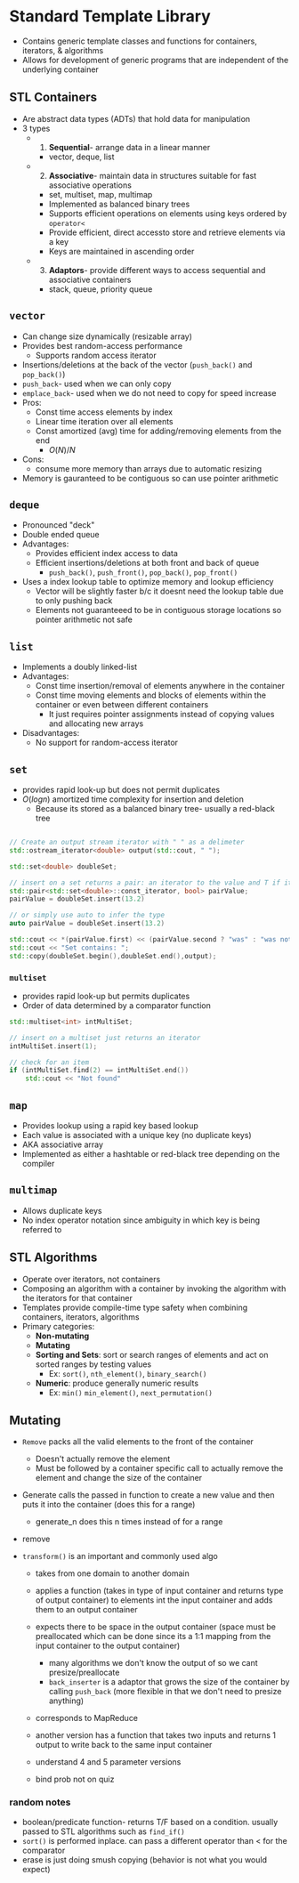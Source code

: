 # Standard Template Library
- Contains generic template classes and functions for containers, iterators, & algorithms
- Allows for development of generic programs that are independent of the underlying container 

## STL Containers
- Are abstract data types (ADTs) that hold data for manipulation
- 3 types
    - 1) **Sequential**- arrange data in a linear manner
        - vector, deque, list
    - 2) **Associative**- maintain data in structures suitable for fast associative operations
        - set, multiset, map, multimap
        - Implemented as balanced binary trees
        - Supports efficient operations on elements using keys ordered by `operator<`
        - Provide efficient, direct accessto store and retrieve elements via a key
        - Keys are maintained in ascending order
    - 3) **Adaptors**- provide different ways to access sequential and associative containers
        - stack, queue, priority queue
  
## `vector`
- Can change size dynamically (resizable array)
- Provides best random-access performance
    - Supports random access iterator
- Insertions/deletions at the back of the vector (`push_back()` and `pop_back()`)
- `push_back`- used when we can only copy
- `emplace_back`- used when we do not need to copy for speed increase
- Pros:
    - Const time access elements by index
    - Linear time iteration over all elements
    - Const amortized (avg) time for adding/removing elements from the end
        - $O(N)/N$
- Cons:
    - consume more memory than arrays due to automatic resizing
- Memory is gauranteed to be contiguous so can use pointer arithmetic

## `deque`
- Pronounced "deck"
- Double ended queue
- Advantages:
    - Provides efficient index access to data
    - Efficient insertions/deletions at both front and back of queue
        - `push_back()`, `push_front()`, `pop_back()`, `pop_front()`
- Uses a index lookup table to optimize memory and lookup efficiency 
    - Vector will be slightly faster b/c it doesnt need the lookup table due to only pushing back
    - Elements not guaranteeed to be in contiguous storage locations so pointer arithmetic not safe

## `list`
- Implements a doubly linked-list
- Advantages:
    - Const time insertion/removal of elements anywhere in the container
    - Const time moving elements and blocks of elements within the container or even between different containers
        - It just requires pointer assignments instead of copying values and allocating new arrays
- Disadvantages:
    - No support for random-access iterator

## `set`
- provides rapid look-up but does not permit duplicates
- $O(logn)$ amortized time complexity for insertion and deletion 
    - Because its stored as a balanced binary tree- usually a red-black tree

``` c++

// Create an output stream iterator with " " as a delimeter
std::ostream_iterator<double> output(std::cout, " ");

std::set<double> doubleSet;

// insert on a set returns a pair: an iterator to the value and T if it was inserted, F if it already existed
std::pair<std::set<double>::const_iterator, bool> pairValue;
pairValue = doubleSet.insert(13.2)

// or simply use auto to infer the type
auto pairValue = doubleSet.insert(13.2)

std::cout << *(pairValue.first) << (pairValue.second ? "was" : "was not") << "inserted" << std::endl;
std::cout << "Set contains: ";
std::copy(doubleSet.begin(),doubleSet.end(),output);
```

### `multiset`
- provides rapid look-up but permits duplicates
- Order of data determined by a comparator function

``` c++
std::multiset<int> intMultiSet;

// insert on a multiset just returns an iterator
intMultiSet.insert(1);

// check for an item
if (intMultiSet.find(2) == intMultiSet.end())
    std::cout << "Not found"
```

## `map`
- Provides lookup using a rapid key based lookup
- Each value is associated with a unique key (no duplicate keys)
- AKA associative array
- Implemented as either a hashtable or red-black tree depending on the compiler

## `multimap` 
- Allows duplicate keys
- No index operator notation since ambiguity in which key is being referred to


## STL Algorithms
- Operate over iterators, not containers
- Composing an algorithm with a container by invoking the algorithm with the iterators for that container
- Templates provide compile-time type safety when combining containers, iterators, algorithms
- Primary categories:
    - **Non-mutating**
    - **Mutating**
    - **Sorting and Sets**: sort or search ranges of elements and act on sorted ranges by testing values
        - Ex: `sort()`, `nth_element()`, `binary_search()`
    - **Numeric**: produce generally numeric results
        - Ex: `min()` `min_element()`, `next_permutation()`

## Mutating
- `Remove` packs all the valid elements to the front of the container
    - Doesn't actually remove the element
    - Must be followed by a container specific call to actually remove the element and change the size of the container
- Generate calls the passed in function to create a new value and then puts it into the container (does this for a range)
    - generate_n does this n times instead of for a range
- remove

- `transform()` is an important and commonly used algo
    - takes from one domain to another domain
    - applies a function (takes in type of input container and returns type of output container) to elements int the input container and adds them to an output container
    - expects there to be space in the output container (space must be preallocated which can be done since its a 1:1 mapping from the input container to the output container)
        - many algorithms we don't know the output of so we cant presize/preallocate
        - `back_inserter` is a adaptor that grows the size of the container by calling `push_back` (more flexible in that we don't need to presize anything)
    - corresponds to MapReduce

    - another version has a function that takes two inputs and returns 1 output to write back to the same input container

    - understand 4 and 5 parameter versions
    - bind prob not on quiz

### random notes
- boolean/predicate function- returns T/F based on a condition. usually passed to STL algorithms such as `find_if()`
- `sort()` is performed inplace. can pass a different operator than < for the comparator
- erase is just doing smush copying (behavior is not what you would expect)